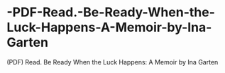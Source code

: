 # -PDF-Read.-Be-Ready-When-the-Luck-Happens-A-Memoir-by-Ina-Garten
(PDF) Read. Be Ready When the Luck Happens: A Memoir by Ina Garten
